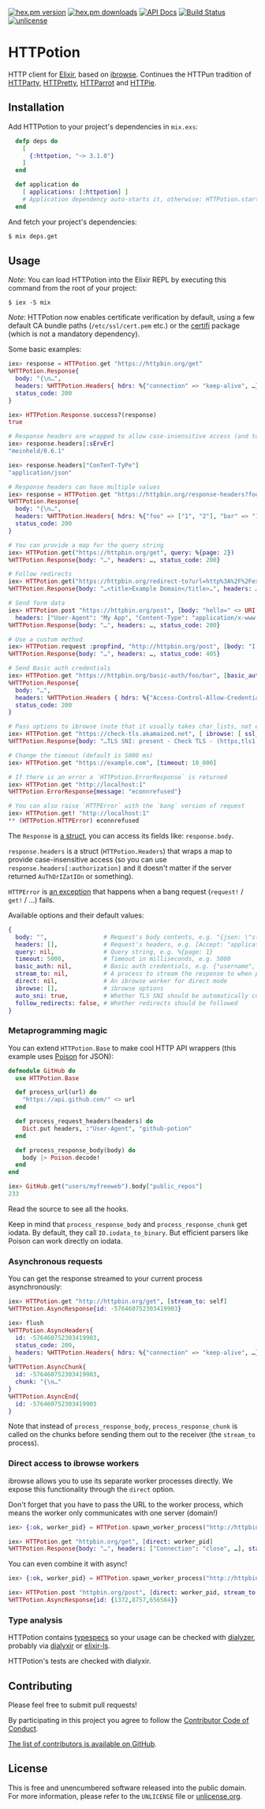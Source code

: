 [![hex.pm version](https://img.shields.io/hexpm/v/httpotion.svg?style=flat)](https://hex.pm/packages/httpotion)
[![hex.pm downloads](https://img.shields.io/hexpm/dt/httpotion.svg?style=flat)](https://hex.pm/packages/httpotion)
[![API Docs](https://img.shields.io/badge/api-docs-yellow.svg?style=flat)](https://hexdocs.pm/httpotion/)
[![Build Status](https://img.shields.io/travis/myfreeweb/httpotion.svg?style=flat)](https://travis-ci.org/myfreeweb/httpotion)
[![unlicense](https://img.shields.io/badge/un-license-green.svg?style=flat)](http://unlicense.org)

# HTTPotion

HTTP client for [Elixir], based on [ibrowse].
Continues the HTTPun tradition of [HTTParty], [HTTPretty], [HTTParrot] and [HTTPie].

## Installation

Add HTTPotion to your project's dependencies in `mix.exs`:

```elixir
  defp deps do
    [
      {:httpotion, "~> 3.1.0"}
    ]
  end

  def application do
    [ applications: [:httpotion] ]
    # Application dependency auto-starts it, otherwise: HTTPotion.start
  end
```

And fetch your project's dependencies:

```bash
$ mix deps.get
```

## Usage

*Note*: You can load HTTPotion into the Elixir REPL by executing this command from the root of your project:

```
$ iex -S mix
```

*Note*: HTTPotion now enables certificate verification by default, using a few default CA bundle paths (`/etc/ssl/cert.pem` etc.) or the [certifi](https://hex.pm/packages/certifi) package (which is not a mandatory dependency).

Some basic examples:

```elixir
iex> response = HTTPotion.get "https://httpbin.org/get"
%HTTPotion.Response{
  body: "{\n…",
  headers: %HTTPotion.Headers{ hdrs: %{"connection" => "keep-alive", …} },
  status_code: 200
}

iex> HTTPotion.Response.success?(response)
true

# Response headers are wrapped to allow case-insensitive access (and to support both atoms and strings)
iex> response.headers[:sErvEr]
"meinheld/0.6.1"

iex> response.headers["ConTenT-TyPe"]
"application/json"

# Response headers can have multiple values
iex> response = HTTPotion.get "https://httpbin.org/response-headers?foo=1&foo=2&bar=1"
%HTTPotion.Response{
  body: "{\n…",
  headers: %HTTPotion.Headers{ hdrs: %{"foo" => ["1", "2"], "bar" => "1" …} },
  status_code: 200
}

# You can provide a map for the query string
iex> HTTPotion.get("https://httpbin.org/get", query: %{page: 2})
%HTTPotion.Response{body: "…", headers: …, status_code: 200}

# Follow redirects
iex> HTTPotion.get("https://httpbin.org/redirect-to?url=http%3A%2F%2Fexample.com%2F", follow_redirects: true)
%HTTPotion.Response{body: "…<title>Example Domain</title>…", headers: …, status_code: 200}

# Send form data
iex> HTTPotion.post "https://httpbin.org/post", [body: "hello=" <> URI.encode_www_form("w o r l d !!"),
  headers: ["User-Agent": "My App", "Content-Type": "application/x-www-form-urlencoded"]]
%HTTPotion.Response{body: "…", headers: …, status_code: 200}

# Use a custom method
iex> HTTPotion.request :propfind, "http://httpbin.org/post", [body: "I have no idea what I'm doing"]
%HTTPotion.Response{body: "…", headers: …, status_code: 405}

# Send Basic auth credentials
iex> HTTPotion.get "https://httpbin.org/basic-auth/foo/bar", [basic_auth: {"foo", "bar"}]
%HTTPotion.Response{
  body: "…",
  headers: %HTTPotion.Headers { hdrs: %{"Access-Control-Allow-Credentials": "true", …} },
  status_code: 200
}

# Pass options to ibrowse (note that it usually takes char_lists, not elixir strings)
iex> HTTPotion.get "https://check-tls.akamaized.net", [ ibrowse: [ ssl_options: [ versions, [:'tlsv1.1'] ] ] ]
%HTTPotion.Response{body: "…TLS SNI: present - Check TLS - (https,tls1.1,ipv4)…", headers: …, status_code: 200}

# Change the timeout (default is 5000 ms)
iex> HTTPotion.get "https://example.com", [timeout: 10_000]

# If there is an error a `HTTPotion.ErrorResponse` is returned
iex> HTTPotion.get "http://localhost:1"
%HTTPotion.ErrorResponse{message: "econnrefused"}

# You can also raise `HTTPError` with the `bang` version of request
iex> HTTPotion.get! "http://localhost:1"
** (HTTPotion.HTTPError) econnrefused
```

The `Response` is [a struct](https://elixir-lang.org/getting-started/structs.html), you can access its fields like: `response.body`.

`response.headers` is a struct (`HTTPotion.Headers`) that wraps a map to provide case-insensitive access (so you can use `response.headers[:authorization]` and it doesn't matter if the server returned `AuThOrIZatIOn` or something).

`HTTPError` is [an exception](https://elixir-lang.org/getting-started/try-catch-and-rescue.html) that happens when a bang request (`request!` / `get!` / …) fails.

Available options and their default values:

```elixir
{
  body: "",                # Request's body contents, e.g. "{json: \"string\"}"
  headers: [],             # Request's headers, e.g. [Accept: "application/json"]
  query: nil,              # Query string, e.g. %{page: 1}
  timeout: 5000,           # Timeout in milliseconds, e.g. 5000
  basic_auth: nil,         # Basic auth credentials, e.g. {"username", "password"}
  stream_to: nil,          # A process to stream the response to when performing async requests
  direct: nil,             # An ibrowse worker for direct mode
  ibrowse: [],             # ibrowse options
  auto_sni: true,          # Whether TLS SNI should be automatically configured (does URI parsing)
  follow_redirects: false, # Whether redirects should be followed
}

```

### Metaprogramming magic

You can extend `HTTPotion.Base` to make cool HTTP API wrappers (this example uses [Poison] for JSON):

```elixir
defmodule GitHub do
  use HTTPotion.Base

  def process_url(url) do
    "https://api.github.com/" <> url
  end

  def process_request_headers(headers) do
    Dict.put headers, :"User-Agent", "github-potion"
  end

  def process_response_body(body) do
    body |> Poison.decode!
  end
end
```

```elixir
iex> GitHub.get("users/myfreeweb").body["public_repos"]
233
```

Read the source to see all the hooks.

Keep in mind that `process_response_body` and `process_response_chunk` get iodata.
By default, they call `IO.iodata_to_binary`.
But efficient parsers like Poison can work directly on iodata.

### Asynchronous requests

You can get the response streamed to your current process asynchronously:

```elixir
iex> HTTPotion.get "http://httpbin.org/get", [stream_to: self]
%HTTPotion.AsyncResponse{id: -576460752303419903}

iex> flush
%HTTPotion.AsyncHeaders{
  id: -576460752303419903,
  status_code: 200,
  headers: %HTTPotion.Headers{ hdrs: %{"connection" => "keep-alive", …} }
}
%HTTPotion.AsyncChunk{
  id: -576460752303419903,
  chunk: "{\n…"
}
%HTTPotion.AsyncEnd{
  id: -576460752303419903
}
```

Note that instead of `process_response_body`, `process_response_chunk` is called on the chunks before sending them out to the receiver (the `stream_to` process).

### Direct access to ibrowse workers

ibrowse allows you to use its separate worker processes directly.
We expose this functionality through the `direct` option.

Don't forget that you have to pass the URL to the worker process, which means the worker only communicates with one server (domain!)

```elixir
iex> {:ok, worker_pid} = HTTPotion.spawn_worker_process("http://httpbin.org")

iex> HTTPotion.get "httpbin.org/get", [direct: worker_pid]
%HTTPotion.Response{body: "…", headers: ["Connection": "close", …], status_code: 200}
```

You can even combine it with async!

```elixir
iex> {:ok, worker_pid} = HTTPotion.spawn_worker_process("http://httpbin.org")

iex> HTTPotion.post "httpbin.org/post", [direct: worker_pid, stream_to: self, headers: ["User-Agent": "hello it's me"]]
%HTTPotion.AsyncResponse{id: {1372,8757,656584}}
```

### Type analysis

HTTPotion contains [typespecs] so your usage can be checked with [dialyzer], probably via [dialyxir] or [elixir-ls].

HTTPotion's tests are checked with dialyxir.

[Elixir]: https://elixir-lang.org
[ibrowse]: https://github.com/cmullaparthi/ibrowse
[HTTParty]: https://github.com/jnunemaker/httparty
[HTTPretty]: https://github.com/gabrielfalcao/HTTPretty
[HTTParrot]: https://github.com/edgurgel/httparrot
[HTTPie]: https://github.com/jkbr/httpie
[Poison]: https://github.com/devinus/poison
[typespecs]: https://elixir-lang.org/getting-started/typespecs-and-behaviours.html
[dialyzer]: http://erlang.org/doc/man/dialyzer.html
[dialyxir]: https://github.com/jeremyjh/dialyxir
[elixir-ls]: https://github.com/JakeBecker/elixir-ls

## Contributing

Please feel free to submit pull requests!

By participating in this project you agree to follow the [Contributor Code of Conduct](https://www.contributor-covenant.org/version/1/4/).

[The list of contributors is available on GitHub](https://github.com/myfreeweb/httpotion/graphs/contributors).

## License

This is free and unencumbered software released into the public domain.  
For more information, please refer to the `UNLICENSE` file or [unlicense.org](http://unlicense.org).
